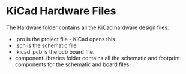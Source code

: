 # KiCad Hardware Files

The Hardware folder contains all the KiCad hardware design files:
+ .pro is the project file - KiCad opens this
+ .sch is the schematic file
+ .kicad_pcb is the pcb board file. 
+ componentLibraries folder contains all the schematic and footprint components for the schematic and board files 
